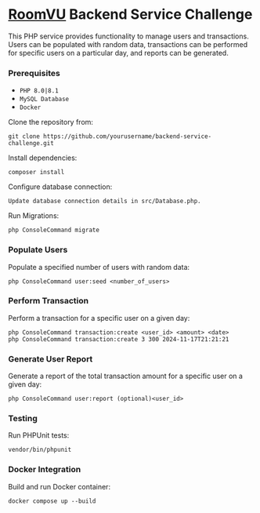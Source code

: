 # <a href="https://www.roomvu.com/">RoomVU</a> Backend Service Challenge

This PHP service provides functionality to manage users and transactions. Users can be populated with random data, transactions can be performed for specific users on a particular day, and reports can be generated.


### Prerequisites
-  `PHP 8.0|8.1`
-  `MySQL Database`
-  `Docker`

Clone the repository from:
```shell
git clone https://github.com/yourusername/backend-service-challenge.git
```

Install dependencies:
```shell
composer install
```

Configure database connection:
```shell
Update database connection details in src/Database.php.
```

Run Migrations:
```shell
php ConsoleCommand migrate
```

### Populate Users

Populate a specified number of users with random data:
```shell
php ConsoleCommand user:seed <number_of_users>
```

### Perform Transaction

Perform a transaction for a specific user on a given day:
```shell
php ConsoleCommand transaction:create <user_id> <amount> <date>
php ConsoleCommand transaction:create 3 300 2024-11-17T21:21:21
```

### Generate User Report

Generate a report of the total transaction amount for a specific user on a given day:
```shell
php ConsoleCommand user:report (optional)<user_id>
```

[//]: # (### Generate Overall Report)

[//]: # ()
[//]: # (Generate a report of the total transactions amount for all users on a given day:)

[//]: # (```shell)

[//]: # (php ConsoleCommand overall-report <date>)

[//]: # (```)

### Testing

Run PHPUnit tests:
```shell
vendor/bin/phpunit
```

### Docker Integration

Build and run Docker container:
```shell
docker compose up --build
```